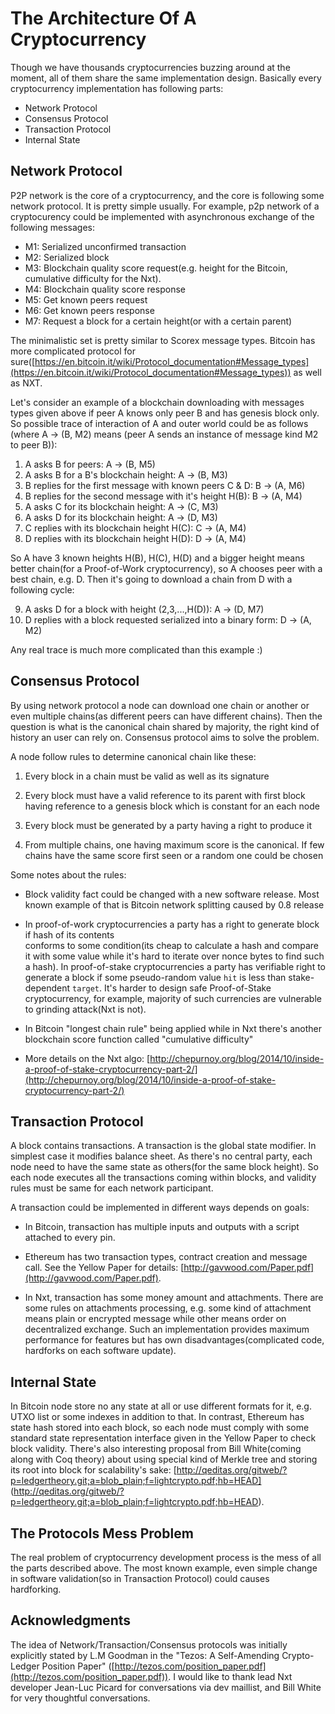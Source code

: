 The Architecture Of A Cryptocurrency
====================================

Though we have thousands cryptocurrencies buzzing around at the moment, all of them share the same 
implementation design. Basically every cryptocurrency implementation has following parts:

* Network Protocol
* Consensus Protocol
* Transaction Protocol
* Internal State

Network Protocol
----------------

P2P network is the core of a cryptocurrency, and the core is following some network protocol. It is
pretty simple usually. For example, p2p network of a cryptocurency could be implemented with 
asynchronous exchange of the following messages:

* M1: Serialized unconfirmed transaction
* M2: Serialized block
* M3: Blockchain quality score request(e.g. height for the Bitcoin, cumulative difficulty for the Nxt). 
* M4: Blockchain quality score response
* M5: Get known peers request
* M6: Get known peers response
* M7: Request a block for a certain height(or with a certain parent)

The minimalistic set is pretty similar to Scorex message types. Bitcoin has more complicated protocol 
for sure([https://en.bitcoin.it/wiki/Protocol_documentation#Message_types](https://en.bitcoin.it/wiki/Protocol_documentation#Message_types)) 
 as well as NXT.
 
Let's consider an example of a blockchain downloading with messages types given above if peer A knows only peer B and 
has genesis block only. So possible trace of interaction of A and outer world could be as follows (where 
A -> (B, M2) means (peer A sends an instance of message kind M2 to peer B)):
 
 1. A asks B for peers: A -> (B, M5)
 2. A asks B for a B's blockchain height: A -> (B, M3)
 3. B replies for the first message with known peers C & D: B -> (A, M6)
 4. B replies for the second message with it's height H(B): B -> (A, M4)
 5. A asks C for its blockchain height: A -> (C, M3)
 6. A asks D for its blockchain height: A -> (D, M3)
 7. C replies with its blockchain height H(C): C -> (A, M4)
 8. D replies with its blockchain height H(D): D -> (A, M4)
 
 So A have 3 known heights H(B), H(C), H(D) and a bigger height means better chain(for a Proof-of-Work 
 cryptocurrency), so A chooses peer with a best chain, e.g. D. Then it's going to download a chain from D 
 with a following cycle:
 
 9. A asks D for a block with height (2,3,...,H(D)): A -> (D, M7)
 10. D replies with a block requested serialized into a binary form: D -> (A, M2)
    
Any real trace is much more complicated than this example :) 
    
 
Consensus Protocol
------------------

By using network protocol a node can download one chain or another or even multiple chains(as different 
peers can have different chains). Then the question is what is the canonical chain shared by majority, the 
 right kind of history an user can rely on. Consensus protocol aims to solve the problem.
 
 A node follow rules to determine canonical chain like these: 
 
 1. Every block in a chain must be valid as well as its signature
 
 2. Every block must have a valid reference to its parent with first block having reference 
 to a genesis block which is constant for an each node
  
 3. Every block must be generated by a party having a right to produce it
 
 4. From multiple chains, one having maximum score is the canonical. If few chains have the 
 same score first seen or a random one could be chosen
 
Some notes about the rules: 

* Block validity fact could be changed with a new software release. Most known example of that is 
Bitcoin network splitting caused by 0.8 release

* In proof-of-work cryptocurrencies a party has a right to generate block if hash of its contents  
 conforms to some condition(its cheap to calculate a hash and compare it with some value while it's hard
 to iterate over nonce bytes to find such a hash). In proof-of-stake cryptocurrencies a party has verifiable 
   right to generate a block if some pseudo-random value `hit` is less than stake-dependent `target`. 
   It's harder to design safe Proof-of-Stake cryptocurrency, for example, majority of such currencies are 
   vulnerable to grinding attack(Nxt is not).     

* In Bitcoin "longest chain rule" being applied while in Nxt there's another blockchain score function 
    called "cumulative difficulty"
    
* More details on the Nxt algo: [http://chepurnoy.org/blog/2014/10/inside-a-proof-of-stake-cryptocurrency-part-2/](http://chepurnoy.org/blog/2014/10/inside-a-proof-of-stake-cryptocurrency-part-2/)    
  
 
Transaction Protocol
---------------------

A block contains transactions. A transaction is the global state modifier. In simplest case it modifies
 balance sheet. As there's no central party, each node need to have the same state as others(for the same block height).
 So each node executes all the transactions coming within blocks, and validity rules must be same for each network participant.
 
 A transaction could be implemented in different ways depends on goals:
  
  * In Bitcoin, transaction has multiple inputs and outputs with a script attached to every pin.
  
  * Ethereum has two transaction types, contract creation and message call. See the Yellow Paper for details:
  [http://gavwood.com/Paper.pdf](http://gavwood.com/Paper.pdf).
  
  * In Nxt, transaction has some money amount and attachments. There are some rules on attachments processing,
    e.g. some kind of attachment means plain or encrypted message while other means order on 
    decentralized exchange. Such an implementation provides maximum performance for features but has own 
    disadvantages(complicated code, hardforks on each software update).           


Internal State
--------------

In Bitcoin node store no any state at all or use different formats for it, e.g. UTXO list or some indexes in addition to that.
 In contrast, Ethereum has state hash stored into each block, so each node must comply with some standard state representation
 interface given in the Yellow Paper to check block validity. There's also interesting proposal from Bill White(coming 
 along with Coq theory) about using special kind of Merkle tree and storing its root into block for scalability's sake: 
 [http://qeditas.org/gitweb/?p=ledgertheory.git;a=blob_plain;f=lightcrypto.pdf;hb=HEAD] 
 (http://qeditas.org/gitweb/?p=ledgertheory.git;a=blob_plain;f=lightcrypto.pdf;hb=HEAD).


The Protocols Mess Problem
--------------------------

The real problem of cryptocurrency development process is the mess of all the parts described above. 
The most known example, even simple change in software validation(so in Transaction Protocol) could causes  
hardforking.     
               
                       
Acknowledgments        
---------------
               
The idea of Network/Transaction/Consensus protocols was initially explicitly stated by L.M Goodman in the 
"Tezos: A Self-Amending Crypto-Ledger Position Paper" ([http://tezos.com/position_paper.pdf](http://tezos.com/position_paper.pdf)).
I would like to thank lead Nxt developer Jean-Luc Picard for conversations via dev maillist, and Bill White 
 for very thoughtful conversations.
               